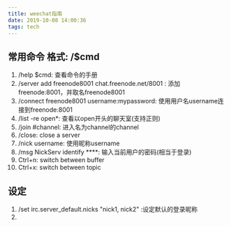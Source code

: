 ```yaml
---
title: weechat指南
date: 2019-10-08 14:00:36
tags: tech
---
```


## 常用命令 格式: /$cmd
1. /help $cmd: 查看命令的手册
2. /server add freenode8001 chat.freenode.net/8001  : 添加freenode:8001，并取名freenode8001
3. /connect freenode8001 username:mypassword: 使用用户名username连接到freenode:8001
4. /list -re open*: 查看以open开头的聊天室(支持正则)
5. /join #channel: 进入名为channel的channel
6. /close: close a server
7. /nick username: 使用昵称username
8. /msg NickServ identify ****: 输入当前用户的密码(相当于登录)
9. Ctrl+n: switch between buffer
10. Ctrl+x: switch between topic


## 设定
1. /set irc.server_default.nicks "nick1, nick2" :设定默认的登录昵称
2. 